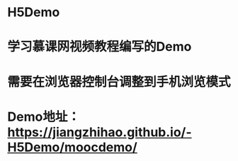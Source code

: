 #  H5Demo
#  学习慕课网视频教程编写的Demo
#  需要在浏览器控制台调整到手机浏览模式
#  Demo地址：https://jiangzhihao.github.io/-H5Demo/moocdemo/
